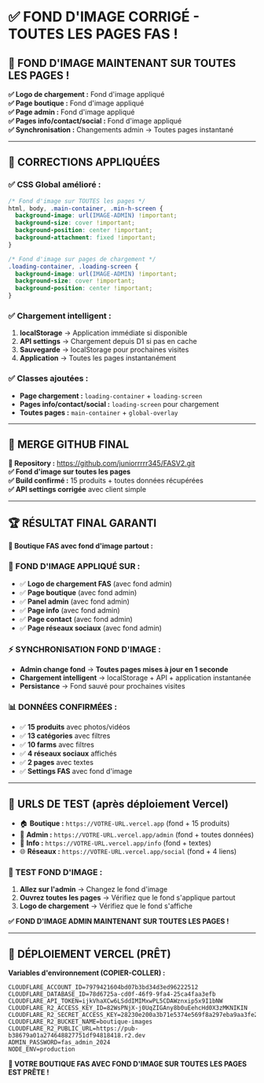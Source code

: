 # ✅ FOND D'IMAGE CORRIGÉ - TOUTES LES PAGES FAS !

## 🎉 FOND D'IMAGE MAINTENANT SUR TOUTES LES PAGES !

**✅ Logo de chargement :** Fond d'image appliqué  
**✅ Page boutique :** Fond d'image appliqué  
**✅ Page admin :** Fond d'image appliqué  
**✅ Pages info/contact/social :** Fond d'image appliqué  
**✅ Synchronisation :** Changements admin → Toutes pages instantané  

---

## 🎨 CORRECTIONS APPLIQUÉES

### **✅ CSS Global amélioré :**
```css
/* Fond d'image sur TOUTES les pages */
html, body, .main-container, .min-h-screen {
  background-image: url(IMAGE-ADMIN) !important;
  background-size: cover !important;
  background-position: center !important;
  background-attachment: fixed !important;
}

/* Fond d'image sur pages de chargement */
.loading-container, .loading-screen {
  background-image: url(IMAGE-ADMIN) !important;
  background-size: cover !important;
  background-position: center !important;
}
```

### **✅ Chargement intelligent :**
1. **localStorage** → Application immédiate si disponible
2. **API settings** → Chargement depuis D1 si pas en cache
3. **Sauvegarde** → localStorage pour prochaines visites
4. **Application** → Toutes les pages instantanément

### **✅ Classes ajoutées :**
- **Page chargement :** `loading-container` + `loading-screen`
- **Pages info/contact/social :** `loading-screen` pour chargement
- **Toutes pages :** `main-container` + `global-overlay`

---

## 🚀 MERGE GITHUB FINAL

**🔗 Repository :** https://github.com/juniorrrrr345/FASV2.git  
**✅ Fond d'image sur toutes les pages**  
**✅ Build confirmé :** 15 produits + toutes données récupérées  
**✅ API settings corrigée** avec client simple

---

## 🏆 RÉSULTAT FINAL GARANTI

**🎊 Boutique FAS avec fond d'image partout :**

### **🎨 FOND D'IMAGE APPLIQUÉ SUR :**
- ✅ **Logo de chargement FAS** (avec fond admin)
- ✅ **Page boutique** (avec fond admin)
- ✅ **Panel admin** (avec fond admin)
- ✅ **Page info** (avec fond admin)
- ✅ **Page contact** (avec fond admin)
- ✅ **Page réseaux sociaux** (avec fond admin)

### **⚡ SYNCHRONISATION FOND D'IMAGE :**
- **Admin change fond** → **Toutes pages mises à jour en 1 seconde**
- **Chargement intelligent** → localStorage + API + application instantanée
- **Persistance** → Fond sauvé pour prochaines visites

### **📊 DONNÉES CONFIRMÉES :**
- ✅ **15 produits** avec photos/vidéos
- ✅ **13 catégories** avec filtres
- ✅ **10 farms** avec filtres
- ✅ **4 réseaux sociaux** affichés
- ✅ **2 pages** avec textes
- ✅ **Settings FAS** avec fond d'image

---

## 🧪 URLS DE TEST (après déploiement Vercel)

- 🏠 **Boutique :** `https://VOTRE-URL.vercel.app` (fond + 15 produits)
- 🔐 **Admin :** `https://VOTRE-URL.vercel.app/admin` (fond + toutes données)
- 📄 **Info :** `https://VOTRE-URL.vercel.app/info` (fond + textes)
- 🌐 **Réseaux :** `https://VOTRE-URL.vercel.app/social` (fond + 4 liens)

### **🎯 TEST FOND D'IMAGE :**
1. **Allez sur l'admin** → Changez le fond d'image
2. **Ouvrez toutes les pages** → Vérifiez que le fond s'applique partout
3. **Logo de chargement** → Vérifiez que le fond s'affiche

**✅ FOND D'IMAGE ADMIN MAINTENANT SUR TOUTES LES PAGES !**

---

## 🔧 DÉPLOIEMENT VERCEL (PRÊT)

**Variables d'environnement (COPIER-COLLER) :**
```env
CLOUDFLARE_ACCOUNT_ID=7979421604bd07b3bd34d3ed96222512
CLOUDFLARE_DATABASE_ID=78d6725a-cd0f-46f9-9fa4-25ca4faa3efb
CLOUDFLARE_API_TOKEN=ijkVhaXCw6LSddIMIMxwPL5CDAWznxip5x9I1bNW
CLOUDFLARE_R2_ACCESS_KEY_ID=82WsPNjX-j0UqZIGAny8b0uEehcHd0X3zMKNIKIN
CLOUDFLARE_R2_SECRET_ACCESS_KEY=28230e200a3b71e5374e569f8a297eba9aa3fe2e1097fdf26e5d9e340ded709d
CLOUDFLARE_R2_BUCKET_NAME=boutique-images
CLOUDFLARE_R2_PUBLIC_URL=https://pub-b38679a01a274648827751df94818418.r2.dev
ADMIN_PASSWORD=fas_admin_2024
NODE_ENV=production
```

**🎊 VOTRE BOUTIQUE FAS AVEC FOND D'IMAGE SUR TOUTES LES PAGES EST PRÊTE !**